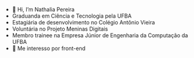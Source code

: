 - 👋 Hi, I’m Nathalia Pereira
- Graduanda em Ciência e Tecnologia pela UFBA
- Estagiária de desenvolvimento no Colégio Antônio Vieira
- Voluntária no Projeto Meninas Digitais
- Membro trainee na Empresa Júnior de Engenharia da Computação da UFBA
- 👀 Me interesso por front-end
